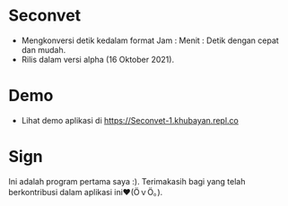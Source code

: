 # Seconvet
* Mengkonversi detik kedalam format Jam : Menit : Detik dengan cepat dan mudah.
* Rilis dalam versi alpha (16 Oktober 2021).

# Demo
* Lihat demo aplikasi di https://Seconvet-1.khubayan.repl.co

# Sign
Ini adalah program pertama saya :).
Terimakasih bagi yang telah berkontribusi dalam aplikasi ini❤(ӦｖӦ｡).
